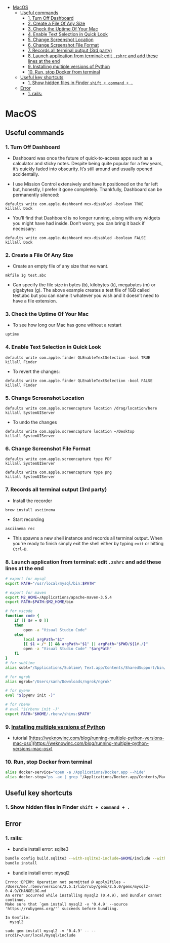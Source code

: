 - [MacOS](#macos)
  - [Useful commands](#useful-commands)
    - [1. Turn Off Dashboard](#1-turn-off-dashboard)
    - [2. Create a File Of Any Size](#2-create-a-file-of-any-size)
    - [3. Check the Uptime Of Your Mac](#3-check-the-uptime-of-your-mac)
    - [4. Enable Text Selection in Quick Look](#4-enable-text-selection-in-quick-look)
    - [5. Change Screenshot Location](#5-change-screenshot-location)
    - [6. Change Screenshot File Format](#6-change-screenshot-file-format)
    - [7. Records all terminal output (3rd party)](#7-records-all-terminal-output-3rd-party)
    - [8. Launch application from terminal: edit ```.zshrc``` and add these lines at the end](#8-launch-application-from-terminal-edit-zshrc-and-add-these-lines-at-the-end)
    - [9. Installing multiple versions of Python](#9-installing-multiple-versions-of-python)
    - [10. Run, stop Docker from terminal](#10-run-stop-docker-from-terminal)
  - [Useful key shortcuts](#useful-key-shortcuts)
    - [1. Show hidden files in Finder ```shift + command + .```](#1-show-hidden-files-in-finder-shift--command)
  - [Error](#error)
    - [1. rails:](#1-rails)
# MacOS
## Useful commands

### 1. Turn Off Dashboard

- Dashboard was once the future of quick-to-access apps such as a calculator and sticky notes. Despite being quite popular for a few years, it’s quickly faded into obscurity. It’s still around and usually opened accidentally.

- I use Mission Control extensively and have it positioned on the far left but, honestly, I prefer it gone completely. Thankfully, Dashboard can be permanently silenced:

```
defaults write com.apple.dashboard mcx-disabled -boolean TRUE
killall Dock
```

- You’ll find that Dashboard is no longer running, along with any widgets you might have had inside. Don’t worry, you can bring it back if necessary:

```
defaults write com.apple.dashboard mcx-disabled -boolean FALSE
killall Dock
```

### 2. Create a File Of Any Size

- Create an empty file of any size that we want.

```
mkfile 1g test.abc
```

- Can specify the file size in bytes (b), kilobytes (k), megabytes (m) or gigabytes (g). The above example creates a test file of 1GB called test.abc but you can name it whatever you wish and it doesn’t need to have a file extension.

### 3. Check the Uptime Of Your Mac

- To see how long our Mac has gone without a restart
```
uptime
```

### 4. Enable Text Selection in Quick Look

```
defaults write com.apple.finder QLEnableTextSelection -bool TRUE
killall Finder
```

- To revert the changes:
```
defaults write com.apple.finder QLEnableTextSelection -bool FALSE
killall Finder
```

### 5. Change Screenshot Location

```
defaults write com.apple.screencapture location /drag/location/here
killall SystemUIServer
```

- To undo the changes

```
defaults write com.apple.screencapture location ~/Desktop
killall SystemUIServer
```

### 6. Change Screenshot File Format

```
defaults write com.apple.screencapture type PDF
killall SystemUIServer

defaults write com.apple.screencapture type png
killall SystemUIServer
```

### 7. Records all terminal output (3rd party)

- Install the recorder
```
brew install asciinema
```
- Start recording
```
asciinema rec
```
- This spawns a new shell instance and records all terminal output. When you're ready to finish simply exit the shell either by typing ```exit``` or hitting ```Ctrl-D```.

### 8. Launch application from terminal: edit ```.zshrc``` and add these lines at the end

```zsh
# export for mysql
export PATH="/usr/local/mysql/bin:$PATH"

# export for maven
export M2_HOME=/Applications/apache-maven-3.5.4
export PATH=$PATH:$M2_HOME/bin

# for vscode
function code {
    if [[ $# = 0 ]]
    then
        open -a "Visual Studio Code"
    else
        local argPath="$1"
        [[ $1 = /* ]] && argPath="$1" || argPath="$PWD/${1#./}"
        open -a "Visual Studio Code" "$argPath"
    fi
}
# for sublime
alias subl="/Applications/Sublime\ Text.app/Contents/SharedSupport/bin/subl"

# for ngrok
alias ngrok="/Users/sanh/Downloads/ngrok/ngrok"

# for pyenv
eval "$(pyenv init -)"

# for rbenv
# eval "$(rbenv init -)"
export PATH="$HOME/.rbenv/shims:$PATH"
```

### 9. [Installing multiple versions of Python](https://github.com/pyenv/pyenv)
- tutorial [https://weknowinc.com/blog/running-multiple-python-versions-mac-osx](https://weknowinc.com/blog/running-multiple-python-versions-mac-osx)

### 10. Run, stop Docker from terminal

```sh
alias docker-service="open -a /Applications/Docker.app --hide"
alias docker-stop="ps -ax | grep "/Applications/Docker.app/Contents/MacOS/Docker" | head -1 | awk {'print $1'} | xargs kill -9"
```

## Useful key shortcuts

### 1. Show hidden files in Finder ```shift + command + .```


## Error

### 1. rails:

- bundle install error: sqlite3

```sh
bundle config build.sqlite3 --with-sqlite3-include=$HOME/include --with-sqlite3-lib=$HOME/lib --with-sqlite3-dir=$HOME/bin
bundle install
```
- bundle install error: mysql2
```
Errno::EPERM: Operation not permitted @ apply2files -
/Users/me/.rbenv/versions/2.5.1/lib/ruby/gems/2.5.0/gems/mysql2-0.4.9/CHANGELOG.md
An error occurred while installing mysql2 (0.4.9), and Bundler cannot continue.
Make sure that `gem install mysql2 -v '0.4.9' --source 'https://rubygems.org/'` succeeds before bundling.

In Gemfile:
  mysql2
```

```
sudo gem install mysql2 -v '0.4.9' -- --srcdir=/usr/local/mysql/include
```
